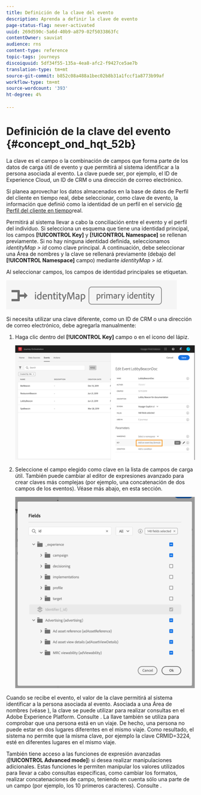 ```yaml
---
title: Definición de la clave del evento
description: Aprenda a definir la clave de evento
page-status-flag: never-activated
uuid: 269d590c-5a6d-40b9-a879-02f5033863fc
contentOwner: sauviat
audience: rns
content-type: reference
topic-tags: journeys
discoiquuid: 5df34f55-135a-4ea8-afc2-f9427ce5ae7b
translation-type: tm+mt
source-git-commit: b852c08a488a1bec02b8b31a1fccf1a8773b99af
workflow-type: tm+mt
source-wordcount: '393'
ht-degree: 4%

---
```



# Definición de la clave del evento {#concept_ond_hqt_52b}

La clave es el campo o la combinación de campos que forma parte de los datos de carga útil de evento y que permitirá al sistema identificar a la persona asociada al evento. La clave puede ser, por ejemplo, el ID de Experience Cloud, un ID de CRM o una dirección de correo electrónico.

Si planea aprovechar los datos almacenados en la base de datos de Perfil del cliente en tiempo real, debe seleccionar, como clave de evento, la información que definió como la identidad de un perfil en el servicio [de Perfil del cliente en tiempo](https://docs.adobe.com/content/help/es-ES/experience-platform/profile/home.html)real.

Permitirá al sistema llevar a cabo la conciliación entre el evento y el perfil del individuo. Si selecciona un esquema que tiene una identidad principal, los campos **[!UICONTROL Key]** y **[!UICONTROL Namespace]** se rellenan previamente. Si no hay ninguna identidad definida, seleccionamos _identityMap > id_ como clave principal. A continuación, debe seleccionar una Área de nombres y la clave se rellenará previamente (debajo del **[!UICONTROL Namespace]** campo) mediante _identityMap > id_.

Al seleccionar campos, los campos de identidad principales se etiquetan.

![](../assets/primary-identity.png)

Si necesita utilizar una clave diferente, como un ID de CRM o una dirección de correo electrónico, debe agregarla manualmente:

1. Haga clic dentro del **[!UICONTROL Key]** campo o en el icono del lápiz.

   ![](../assets/journey16.png)

1. Seleccione el campo elegido como clave en la lista de campos de carga útil. También puede cambiar al editor de expresiones avanzado para crear claves más complejas (por ejemplo, una concatenación de dos campos de los eventos). Véase más abajo, en esta sección.

   ![](../assets/journey20.png)

Cuando se recibe el evento, el valor de la clave permitirá al sistema identificar a la persona asociada al evento. Asociada a una Área de nombres (véase [](../event/selecting-the-namespace.md)), la clave se puede utilizar para realizar consultas en el Adobe Experience Platform. Consulte [](../building-journeys/about-orchestration-activities.md).
La llave también se utiliza para comprobar que una persona está en un viaje. De hecho, una persona no puede estar en dos lugares diferentes en el mismo viaje. Como resultado, el sistema no permite que la misma clave, por ejemplo la clave CRMID=3224, esté en diferentes lugares en el mismo viaje.

También tiene acceso a las funciones de expresión avanzadas (**[!UICONTROL Advanced mode]**) si desea realizar manipulaciones adicionales. Estas funciones le permiten manipular los valores utilizados para llevar a cabo consultas específicas, como cambiar los formatos, realizar concatenaciones de campo, teniendo en cuenta sólo una parte de un campo (por ejemplo, los 10 primeros caracteres). Consulte [](../expression/expressionadvanced.md).
